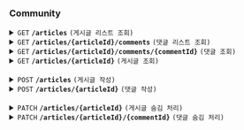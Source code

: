 ### Community




<details>
  <summary>
    <code>GET</code> 
    <code><b>/articles</b></code> 
    <code>(게시글 리스트 조회)</code>
  </summary>

##### Header

> | name   | Description      | Required |
> |--------|------------------|-----------|
> | `Authorization` |   사용자 인증 수단, 액세스 토큰 값     | O |
##### Responses

> | name   |  type      | Description      | Required |
> |--------|------------|----------------|---|
> | `elements` |  Integer[]  | 게시글 ID 목록     | O |

</details>


<details>
  <summary>
    <code>GET</code> 
    <code><b>/articles/{articleId}/comments</b></code> 
    <code>(댓글 리스트 조회)</code>
  </summary>

##### Header

> | name   | Description      | Required |
> |--------|------------------|-----------|
> | `Authorization` |   사용자 인증 수단, 액세스 토큰 값     | O |
##### Responses

> | name   |  type      | Description      | Required |
> |--------|------------|----------------|---|
> | `elements` |  Integer[]  | 댓글 ID 목록     | O |

</details>

<details>
  <summary>
    <code>GET</code> 
    <code><b>/articles/{articleId}/comments/{commentId}</b></code> 
    <code>(댓글 조회)</code>
  </summary>

##### Header

> | name   | Description      | Required |
> |--------|------------------|-----------|
> | `Authorization` |   사용자 인증 수단, 액세스 토큰 값     | O |
##### Responses

> | name   |  type      | Description      | Required |
> |--------|------------|----------------|---|
> | `content` |  String  | 댓글 내용     | O |
> | `blockYn` |  String  | 블록 유무    | O |

</details>


<details>
  <summary>
    <code>GET</code> 
    <code><b>/articles/{articleId}</b></code> 
    <code>(게시글 조회)</code>
  </summary>

##### Header

> | name   | Description      | Required |
> |--------|------------------|-----------|
> | `Authorization` |   사용자 인증 수단, 액세스 토큰 값     | O |
##### Responses

> | name   |  type      | Description      | Required |
> |--------|------------|----------------|---|
> | `title` |  String  | 게시글 제목     | O |
> | `content` |  String  | 게시글 내용     | O |
> | `blockYn` |  String  | 블록 유무    | O |

</details>

<br>

<details>
  <summary>
    <code>POST</code> 
    <code><b>/articles</b></code> 
    <code>(게시글 작성)</code>
  </summary>

##### Header

> | name   | Description      | Required |
> |--------|------------------|-----------|
> | `Authorization` |   사용자 인증 수단, 액세스 토큰 값     | O |
##### Parameters

> | name   |  type      | Description      | Required |
> |--------|------------|----------------|---|
> | `title` |  String  | 게시글 제목     | O |
> | `content` |  String  | 게시글 내용     | O |

##### Responses

> | name   |  type      | Description      | Required |
> |--------|------------|----------------|---|
> | `articleId` |  Integer  | 게시글 ID     | O |

</details>


<details>
  <summary>
    <code>POST</code> 
    <code><b>/articles/{articleId}</b></code> 
    <code>(댓글 작성)</code>
  </summary>

##### Header

> | name   | Description      | Required |
> |--------|------------------|-----------|
> | `Authorization` |   사용자 인증 수단, 액세스 토큰 값     | O |
##### Parameters

> | name   |  type      | Description      | Required |
> |--------|------------|----------------|---|
> | `content` |  String  | 댓글 내용     | O |

##### Responses

> | name   |  type      | Description      | Required |
> |--------|------------|----------------|---|
> | `commentId` |  Integer  | 게시글 ID     | O |

</details>


<br>


<details>
  <summary>
    <code>PATCH</code> 
    <code><b>/articles/{articleId}</b></code> 
    <code>(게시글 숨김 처리)</code>
  </summary>

##### Header

> | name   | Description      | Required |
> |--------|------------------|-----------|
> | `Authorization` |   사용자 인증 수단, 액세스 토큰 값     | O |
##### Parameters

> | name   |  type      | Description      | Required |
> |--------|------------|----------------|---|
> | `comment` |  String  | 블록 사유     |  |

##### Responses

> | name   |  type      | Description      | Required |
> |--------|------------|----------------|---|
> | `articleId` |  Integer  | 게시글 ID     | O |

</details>


<details>
  <summary>
    <code>PATCH</code> 
    <code><b>/articles/{articleId}/{commentId}</b></code> 
    <code>(댓글 숨김 처리)</code>
  </summary>

##### Header

> | name   | Description      | Required |
> |--------|------------------|-----------|
> | `Authorization` |   사용자 인증 수단, 액세스 토큰 값     | O |
##### Parameters

> | name   |  type      | Description      | Required |
> |--------|------------|----------------|---|
> | `comment` |  String  | 블록 사유     |  |

##### Responses

> | name   |  type      | Description      | Required |
> |--------|------------|----------------|---|
> | `commentId` |  Integer  | 게시글 ID     | O |

</details>
